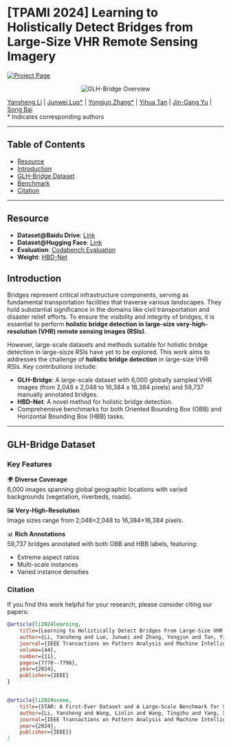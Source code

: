 # [TPAMI 2024] Learning to Holistically Detect Bridges from Large-Size VHR Remote Sensing Imagery

[![Project Page](https://img.shields.io/badge/Project-Page-green)](https://luo-z13.github.io/GLH-Bridge-page/) 



<p align="center">
    <img src="https://i.imgur.com/waxVImv.png" alt="GLH-Bridge Overview">
</p>

<!-- ## Authors -->

 [Yansheng Li](https://scholar.google.com.hk/citations?user=wn9hc6UAAAAJ&hl=zh-CN&oi=ao) | 
[Junwei Luo*](https://github.com/Luo-Z13) | 
[Yongjun Zhang*](http://jszy.whu.edu.cn/zhangyongjun/en/index.htm) | 
[Yihua Tan](http://faculty.hust.edu.cn/tanyihua/zh_CN/zdylm/2416706/list/index.htm) | 
[Jin-Gang Yu](https://www2.scut.edu.cn/bci/2018/1005/c18566a287654/page.htm) | 
[Song Bai](https://songbai.site/)  
\* Indicates corresponding authors

---

## Table of Contents
- [Resource](#resource)
- [Introduction](#introduction)
- [GLH-Bridge Dataset](#glh-bridge-dataset)
- [Benchmark](#benchmark)
- [Citation](#citation)

---

## Resource


- **Dataset@Baidu Drive**: [Link](https://pan.baidu.com/s/1tXpFukMkOGHXPsSKPRRf3w?pwd=4zgx)  
- **Dataset@Hugging Face**: [Link](https://huggingface.co/datasets/ll-13/GLH-Bridge)  
- **Evaluation**: [Codabench Evaluation](https://www.codabench.org/competitions/3371/) 
 - **Weight**: [HBD-Net](https://drive.google.com/file/d/1wZcx4-c1MQ75qrKhRcS1Som0sywWctuP/view?usp=drive_link) 

## Introduction

Bridges represent critical infrastructure components, serving as fundamental transportation facilities that traverse various landscapes. They hold substantial significance in the domains like civil transportation and disaster relief efforts. To ensure the visibility and integrity of bridges, it is essential to perform **holistic bridge detection in large-size very-high-resolution (VHR) remote sensing images (RSIs)**. 

However, large-scale datasets and methods suitable for holistic bridge detection in large-sisze RSIs have yet to be explored. This work aims to addresses the challenge of **holistic bridge detection** in large-size VHR RSIs. Key contributions include:
- **GLH-Bridge**: A large-scale dataset with 6,000 globally sampled VHR images (from 2,048 x 2,048 to 16,384 x 16,384 pixels) and 59,737 manually annotated bridges.
- **HBD-Net**: A novel method for holistic bridge detection.
- Comprehensive benchmarks for both Oriented Bounding Box (OBB) and Horizontal Bounding Box (HBB) tasks.




---

## GLH-Bridge Dataset
### Key Features
🌍 **Diverse Coverage**  
6,000 images spanning global geographic locations with varied backgrounds (vegetation, riverbeds, roads).

🖼️ **Very-High-Resolution**  
Image sizes range from 2,048×2,048 to 16,384×16,384 pixels.

📊 **Rich Annotations**  
59,737 bridges annotated with both OBB and HBB labels, featuring:
- Extreme aspect ratios
- Multi-scale instances
- Varied instance densities


### Citation

If you find this work helpful for your research, please consider citing our papers:

```bibtex
@article{li2024learning,
    title={Learning to Holistically Detect Bridges From Large-Size VHR Remote Sensing Imagery},
    author={Li, Yansheng and Luo, Junwei and Zhang, Yongjun and Tan, Yihua and Yu, Jin-Gang and Bai, Song},
    journal={IEEE Transactions on Pattern Analysis and Machine Intelligence},
    volume={44},
    number={11},
    pages={7778--7796},
    year={2024},
    publisher={IEEE}
}


@article{li2024scene,
    title={STAR: A First-Ever Dataset and A Large-Scale Benchmark for Scene Graph Generation in Large-Size Satellite Imagery},
    author={Li, Yansheng and Wang, Linlin and Wang, Tingzhu and Yang, Xue and Luo, Junwei and Wang, Qi and Deng, Youming and Wang, Wenbin and Sun, Xian and Li, Haifeng and Dang, Bo and Zhang, Yongjun and Yu, Yi and Yan Junchi},
    journal={IEEE Transactions on Pattern Analysis and Machine Intelligence},
    year={2024},
    publisher={IEEE}}
}
